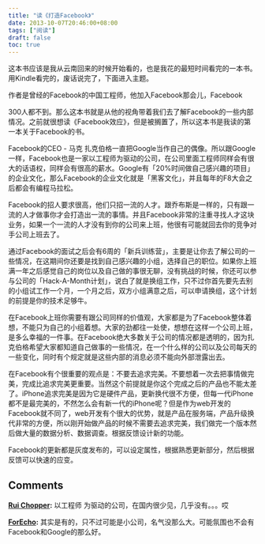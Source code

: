 ```yaml
---
title: "读《打造Facebook》"
date: 2013-10-07T20:46:00+08:00
tags: ["阅读"] 
draft: false
toc: true
---
```


这本书应该是我从云南回来的时候开始看的，也是我花的最短时间看完的一本书。用Kindle看完的，废话说完了，下面进入主题。

作者是曾经的Facebook的中国工程师，他加入Facebook那会儿，Facebook

300人都不到。那么这本书就是从他的视角带着我们去了解Facebook的一些内部情况。之前就很想读《Facebook效应》，但是被搁置了，所以这本书是我读的第一本关于Facebook的书。

Facebook的CEO - 马克 扎克伯格一直把Google当作自己的偶像。所以跟Google一样，Facebook也是一家以工程师为驱动的公司，在公司里面工程师同样会有很大的话语权，同样会有很高的薪水。Google有「20%时间做自己感兴趣的项目」的企业文化，那么Facebook的企业文化就是「黑客文化」，并且每年的F8大会之后都会有编程马拉松。

Facebook的招人要求很高，他们只招一流的人才。跟乔布斯是一样的，只有跟一流的人才做事你才会打造出一流的事情。并且Facebook非常的注重寻找人才这块业务，如果一个一流的人才没有到你的公司来上班，他很有可能就回去你的竞争对手公司上班去了。

通过Facebook的面试之后会有6周的「新兵训练营」，主要是让你去了解公司的一些情况，在这期间你还要是找到自己感兴趣的小组，选择自己的职位。如果你上班满一年之后感觉自己的岗位以及自己做的事很无聊，没有挑战的时候，你还可以参与公司的「Hack-A-Month计划」，说白了就是换组工作，只不过你首先要先去别的小组试工作一个月，一个月之后，双方小组满意之后，可以申请换组，这个计划的前提是你的技术足够牛。

在Facebook上班你需要有跟公司同样的价值观，大家都是为了Facebook整体着想，不能只为自己的小组着想。大家的劲都往一处使，想想在这样一个公司上班，是多么幸福的一件事。在Facebook绝大多数关于公司的情况都是透明的，因为扎克伯格希望大家都知道自己做事的一些情况，在一个什么样的公司以及公司每天的一些变化，同时有个规定就是这些内部的消息必须不能向外部泄露出去。

在Facebook有个很重要的观点是：不要去追求完美。不要想着一次去把事情做完美，完成比追求完美更重要。当然这个前提就是你这个完成之后的产品也不能太差了。iPhone追求完美是因为它是硬件产品，更新换代很不方便，但每一代iPhone都不是最完美的，不然怎么会有新一代的iPhone呢？但是作为web开发的Facebook就不同了，web开发有个很大的优势，就是产品在服务端，产品升级换代非常的方便，所以刚开始做产品的时候不需要去追求完美，我们做完一个版本然后做大量的数据分析、数据调查。根据反馈设计新的功能。 

Facebook的更新都是灰度发布的，可以设定属性，根据熟悉更新部分，然后根据反馈可以快速的应变。

## Comments

**[Rui Chopper](#175 "2013-10-14 13:00:00"):** 以工程师 为驱动的公司，在国内很少见，几乎没有。。。哎

**[ForEcho](#177 "2013-10-14 21:25:00"):** 其实是有的，只不过可能是小公司，名气没那么大。可能氛围也不会有Facebook和Google的那么好。


